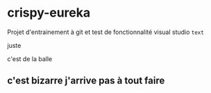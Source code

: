 # crispy-eureka

Projet d'entrainement à git et test de fonctionnalité visual studio `text`

juste

c'est de la balle

## c'est bizarre j'arrive pas à tout faire

